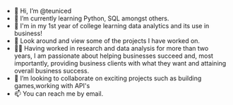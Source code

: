 - 👋    Hi, I’m @teuniced
- 🌱    I’m currently learning Python, SQL amongst others.
- 🏫    I'm in my 1st year of college learning data analytics and its use in business!
- 👀    Look around and view some of the projects I have worked on.
- 👩💼 Having worked in research and data analysis for more than two years, I am passionate about helping businesses succeed and, most importantly, providing business clients with what they want and attaining overall business success.
- 💞️   I’m looking to collaborate on exciting projects such as building games,working with API's
- 📫   You can reach me by email.

<!---
teuniced/teuniced is a ✨ special ✨ repository because its `README.md` (this file) appears on your GitHub profile.
You can click the Preview link to take a look at your changes.
--->
